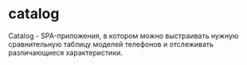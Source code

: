 # catalog
Catalog - SPA-приложения, в котором можно выстраивать нужную сравнительную таблицу моделей телефонов и отслеживать различающиеся характеристики.
